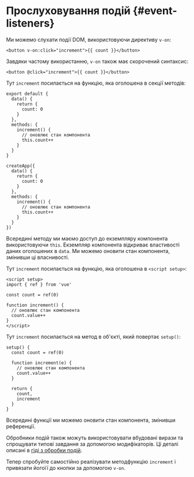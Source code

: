 # Прослуховування подій {#event-listeners}

Ми можемо слухати події DOM, використовуючи директиву `v-on`:

```vue-html
<button v-on:click="increment">{{ count }}</button>
```

Завдяки частому використанню, `v-on` також має скорочений синтаксис:

```vue-html
<button @click="increment">{{ count }}</button>
```

<div class="options-api">

Тут `increment` посилається на функцію, яка оголошена в секції методів:

<div class="sfc">

```js{7-12}
export default {
  data() {
    return {
      count: 0
    }
  },
  methods: {
    increment() {
      // оновлює стан компонента
      this.count++
    }
  }
}
```

</div>
<div class="html">

```js{7-12}
createApp({
  data() {
    return {
      count: 0
    }
  },
  methods: {
    increment() {
      // оновлює стан компонента
      this.count++
    }
  }
})
```

</div>

Всередині методу ми маємо доступ до екземпляру компонента використовуючи `this`. Екземпляр компонента відкриває властивості даних оголошених в `data`. Ми можемо оновити стан компонента, змінивши ці власнивості.

</div>

<div class="composition-api">

<div class="sfc">

Тут `increment` посилається на функцію, яка оголошена в `<script setup>`:

```vue{6-9}
<script setup>
import { ref } from 'vue'

const count = ref(0)

function increment() {
  // оновлює стан компонента
  count.value++
}
</script>
```

</div>

<div class="html">

Тут `increment` посилається на метод в об'єкті, який повертає `setup()`:

```js{$}
setup() {
  const count = ref(0)

  function increment(e) {
    // оновлює стан компонента
    count.value++
  }

  return {
    count,
    increment
  }
}
```

</div>

Всередині функції ми можемо оновити стан компонента, змінивши референції.

</div>

Обробники подій також можуть використовувати вбудовані вирази та спрощувати типові завдання за допомогою модифікаторів. Ці деталі описані в <a target="_blank" href="/guide/essentials/event-handling.html">гіді з обробки подій</a>.

Тепер спробуйте самостійно реалізувати <span class="options-api">метод</span><span class="composition-api">функцію</span> `increment` і привязати <span class="options-api">його</span><span class="composition-api">її</span> до кнопки за допомогою `v-on`.
